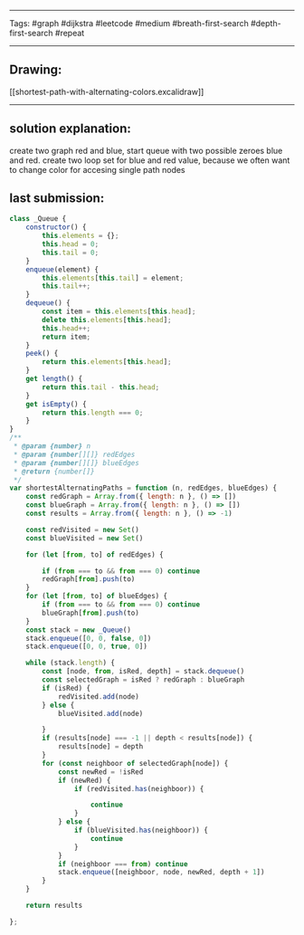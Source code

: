 

----

Tags: #graph #dijkstra #leetcode #medium #breath-first-search #depth-first-search #repeat 

----

## Drawing:
[[shortest-path-with-alternating-colors.excalidraw]]

----


## solution explanation:
create two graph red and blue, start queue with two possible zeroes blue and red. create two loop set for blue and red value, because we often want to change color for accesing single path nodes

## last submission:
```javascript
class _Queue {
    constructor() {
        this.elements = {};
        this.head = 0;
        this.tail = 0;
    }
    enqueue(element) {
        this.elements[this.tail] = element;
        this.tail++;
    }
    dequeue() {
        const item = this.elements[this.head];
        delete this.elements[this.head];
        this.head++;
        return item;
    }
    peek() {
        return this.elements[this.head];
    }
    get length() {
        return this.tail - this.head;
    }
    get isEmpty() {
        return this.length === 0;
    }
}
/**
 * @param {number} n
 * @param {number[][]} redEdges
 * @param {number[][]} blueEdges
 * @return {number[]}
 */
var shortestAlternatingPaths = function (n, redEdges, blueEdges) {
    const redGraph = Array.from({ length: n }, () => [])
    const blueGraph = Array.from({ length: n }, () => [])
    const results = Array.from({ length: n }, () => -1)

    const redVisited = new Set()
    const blueVisited = new Set()

    for (let [from, to] of redEdges) {

        if (from === to && from === 0) continue
        redGraph[from].push(to)
    }
    for (let [from, to] of blueEdges) {
        if (from === to && from === 0) continue
        blueGraph[from].push(to)
    }
    const stack = new _Queue()
    stack.enqueue([0, 0, false, 0])
    stack.enqueue([0, 0, true, 0])

    while (stack.length) {
        const [node, from, isRed, depth] = stack.dequeue()
        const selectedGraph = isRed ? redGraph : blueGraph
        if (isRed) {
            redVisited.add(node)
        } else {
            blueVisited.add(node)

        }
        if (results[node] === -1 || depth < results[node]) {
            results[node] = depth
        }
        for (const neighboor of selectedGraph[node]) {
            const newRed = !isRed
            if (newRed) {
                if (redVisited.has(neighboor)) {

                    continue
                }
            } else {
                if (blueVisited.has(neighboor)) {
                    continue
                }
            }
            if (neighboor === from) continue
            stack.enqueue([neighboor, node, newRed, depth + 1])
        }
    }

    return results

};
```




